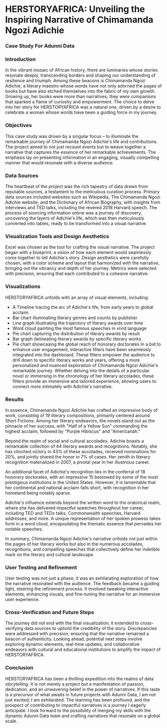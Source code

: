 # HERSTORYAFRICA: Unveiling the Inspiring Narrative of Chimamanda Ngozi Adichie
### Case Study For Adunni Data

### Introduction
In the vibrant mosaic of African history, there are luminaries whose stories resonate deeply, transcending borders and shaping our understanding of resilience and triumph. Among these beacons is Chimamanda Ngozi Adichie, a literary maestro whose words have not only adorned the pages of books but have also etched themselves into the fabric of my own growth. Growing up, her books were more than narratives; they were companions that sparked a flame of curiosity and empowerment. The choice to delve into her story for HERSTORYAFRICA was a natural one, driven by a desire to celebrate a woman whose words have been a guiding force in my journey.

### Objectives
This case study was driven by a singular focus – to illuminate the remarkable journey of Chimamanda Ngozi Adichie's life and contributions. The project aimed to not just recount events but to weave together a narrative that captures the essence of her remarkable achievements. The emphasis lay on presenting information in an engaging, visually compelling manner that would resonate with a diverse audience.

### Data Sources
The heartbeat of the project was the rich tapestry of data drawn from reputable sources, a testament to the meticulous curation process. Primary data sources included websites such as Wikipedia, The Chimamanda Ngozi Adichie website, and the Dictionary of African Biography, with insights from interviews and TED talks, including the revered 2018 Harvard speech. The process of sourcing information online was a journey of discovery, uncovering the layers of Adichie's life, which was then meticulously converted into tables, ready to be transformed into a visual narrative.

### Visualization Tools and Design Aesthetics
Excel was chosen as the tool for crafting the visual narrative. The project began with a blueprint, a vision of how each element would seamlessly come together to tell Adichie's story. Design aesthetics were carefully chosen, with a color scheme and layout that harmonized with the narrative, bringing out the vibrancy and depth of her journey. Metrics were selected with precision, ensuring that each contributed to a cohesive narrative.

### Visualizations
HERSTORYAFRICA unfolds with an array of visual elements, including:
- A Timeline tracing the arc of Adichie's life, from early years to global acclaim
- Bar chart illuminating literary genres and counts by publisher
- Line graph illustrating the trajectory of literary awards over time
- Word cloud painting the most famous speeches in vivid language
- Pie chart capturing the distribution of literary awards by result
- Bar graph delineating literary awards by specific literary works
- Pie chart showcasing the global reach of honorary doctorates
In a bid to enhance user engagement, interactive filters have been seamlessly integrated into the dashboard. These filters empower the audience to drill down to specific literary works and years, offering a more personalized and nuanced exploration of Chimamanda Ngozi Adichie's remarkable journey. Whether delving into the details of a particular novel or immersing in the chronology of her literary accolades, these filters provide an immersive and tailored experience, allowing users to connect more intimately with Adichie's narrative.

### Results
In essence, Chimamanda Ngozi Adichie has crafted an impressive body of work, consisting of 19 literary compositions, primarily centered around Short Fictions. Among her literary endeavors, the novels stand out as the pinnacle of her success, with "Half of a Yellow Sun" commanding the highest acclaim, followed by "Purple Hibiscus" and "Americanah."

Beyond the realm of social and cultural accolades, Adichie boasts a remarkable collection of 44 literary awards and recognitions. Notably, she has clinched victory in 43% of these accolades, received nominations for 20%, and jointly shared the honor in 7% of cases. Her zenith in literary recognition materialized in 2007, a pivotal year in her illustrious career.

An additional facet of Adichie's recognition lies in the conferral of 18 honorary doctorates, with an impressive 15 bestowed by some of the most prestigious institutions in the United States. However, it is lamentable that her continental and national acclaim falls short, with recognition in her homeland being notably sparse.

Adichie's influence extends beyond the written word to the oratorical realm, where she has delivered impactful speeches throughout her career, including TED and TEDx talks, Commonwealth speeches, Harvard addresses, and more. A unique representation of her spoken prowess takes form in a word cloud, encapsulating the thematic essence that pervades her notable speeches.

In summary, Chimamanda Ngozi Adichie's narrative unfolds not just within the pages of her literary works but also in the numerous accolades, recognitions, and compelling speeches that collectively define her indelible mark on the literary and cultural landscape.

### User Testing and Refinement
User testing was not just a phase; it was an exhilarating exploration of how the narrative resonated with the audience. The feedback became a guiding light, steering the refinement process. It involved tweaking interactive elements, enhancing visuals, and fine-tuning the narrative for an immersive user experience.

### Cross-Verification and Future Steps
The journey did not end with the final visualization; it extended to cross-verifying data sources to uphold the credibility of the story. Discrepancies were addressed with precision, ensuring that the narrative remained a beacon of authenticity. Looking ahead, potential next steps involve exploring dynamic elements, real-time updates, and collaborative endeavors with cultural and educational institutions to amplify the impact of HERSTORYAFRICA.

### Conclusion
HERSTORYAFRICA has been a thrilling expedition into the realms of data storytelling. It is not merely a project but a manifestation of passion, dedication, and an unwavering belief in the power of narratives. If this taste is a precursor of what awaits in future projects with Adunni Data, I am not just excited; I am exhilarated. The learning has been profound, and the prospect of contributing to impactful narratives is a journey I eagerly anticipate. I look forward to the possibility of merging my skills with the dynamic Adunni Data team and crafting narratives that resonate on a global scale.
